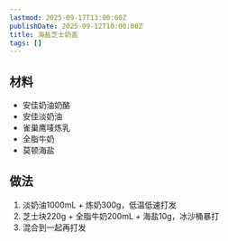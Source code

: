 ```yaml
---
lastmod: 2025-09-17T13:00:00Z
publishDate: 2025-09-12T10:00:00Z
title: 海盐芝士奶盖
tags: []
---
```


## 材料

* 安佳奶油奶酪
* 安佳淡奶油
* 雀巢鹰唛炼乳
* 全脂牛奶
* 莫顿海盐

## 做法

1. 淡奶油1000mL + 炼奶300g，低温低速打发
2. 芝士块220g + 全脂牛奶200mL + 海盐10g，冰沙桶暴打
3. 混合到一起再打发